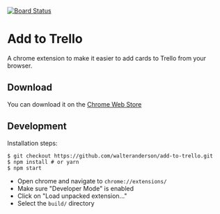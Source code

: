 [![Board Status](https://dev.azure.com/rosatsch/ac2f3a96-47e5-4996-a5ac-c7795074af78/01b3acc1-1f87-4415-8e83-de473c9cbc3b/_apis/work/boardbadge/f79cb15c-7818-413e-aa0d-af4127c73700)](https://dev.azure.com/rosatsch/ac2f3a96-47e5-4996-a5ac-c7795074af78/_boards/board/t/01b3acc1-1f87-4415-8e83-de473c9cbc3b/Microsoft.RequirementCategory)
# Add to Trello

A chrome extension to make it easier to add cards to Trello from your browser.

## Download

You can download it on the
[Chrome Web Store](https://chrome.google.com/webstore/detail/add-to-trello/engmocckoohpopiacajolojeobefbcec)

## Development

Installation steps:

```
$ git checkout https://github.com/walteranderson/add-to-trello.git
$ npm install # or yarn
$ npm start
```

- Open chrome and navigate to `chrome://extensions/`
- Make sure "Developer Mode" is enabled
- Click on "Load unpacked extension..."
- Select the `build/` directory
